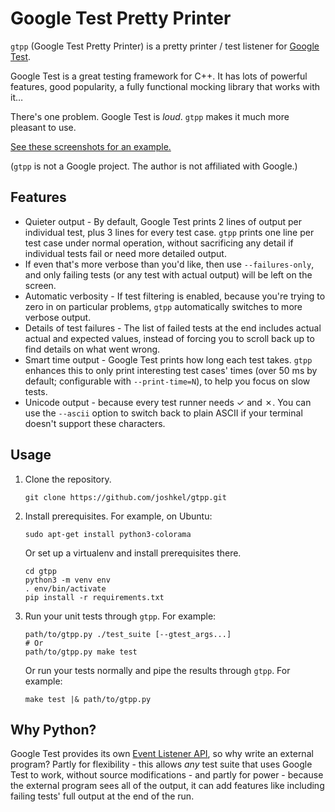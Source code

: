 # Google Test Pretty Printer

`gtpp` (Google Test Pretty Printer) is a pretty printer / test listener for
[Google Test](https://github.com/google/googletest).

Google Test is a great testing framework for C++. It has lots of powerful
features, good popularity, a fully functional mocking library that works with
it…

There's one problem. Google Test is *loud*.  `gtpp` makes it much more pleasant
to use.

[See these screenshots for an example.](docs/screenshots.md)

(`gtpp` is not a Google project. The author is not affiliated with Google.)

## Features

* Quieter output - By default, Google Test prints 2 lines of output per
  individual test, plus 3 lines for every test case.  `gtpp` prints one line
  per test case under normal operation, without sacrificing any detail if
  individual tests fail or need more detailed output.
* If even that's more verbose than you'd like, then use `--failures-only`, and
  only failing tests (or any test with actual output) will be left on the screen.
* Automatic verbosity - If test filtering is enabled, because you're trying to
  zero in on particular problems, `gtpp` automatically switches to more verbose
  output.
* Details of test failures - The list of failed tests at the end includes
  actual actual and expected values, instead of forcing you to scroll back up
  to find details on what went wrong.
* Smart time output - Google Test prints how long each test takes.  `gtpp`
  enhances this to only print interesting test cases' times (over 50 ms by
  default; configurable with `--print-time=N`), to help you focus on slow
  tests.
* Unicode output - because every test runner needs ✓ and ✗.  You can use the
  `--ascii` option to switch back to plain ASCII if your terminal doesn't
  support these characters.

## Usage

1. Clone the repository.

    ```
    git clone https://github.com/joshkel/gtpp.git
    ```

2. Install prerequisites.  For example, on Ubuntu:

    ```
    sudo apt-get install python3-colorama
    ```

    Or set up a virtualenv and install prerequisites there.

    ```
    cd gtpp
    python3 -m venv env
    . env/bin/activate
    pip install -r requirements.txt
    ```

3. Run your unit tests through `gtpp`. For example:

    ```
    path/to/gtpp.py ./test_suite [--gtest_args...]
    # Or
    path/to/gtpp.py make test
    ```

    Or run your tests normally and pipe the results through `gtpp`.  For example:

    ```
    make test |& path/to/gtpp.py
    ```

## Why Python?

Google Test provides its own [Event Listener
API](https://github.com/google/googletest/blob/master/googletest/docs/AdvancedGuide.md#extending-google-test-by-handling-test-events),
so why write an external program?  Partly for flexibility - this allows _any_
test suite that uses Google Test to work, without source modifications - and
partly for power - because the external program sees all of the output, it can
add features like including failing tests' full output at the end of the run.

